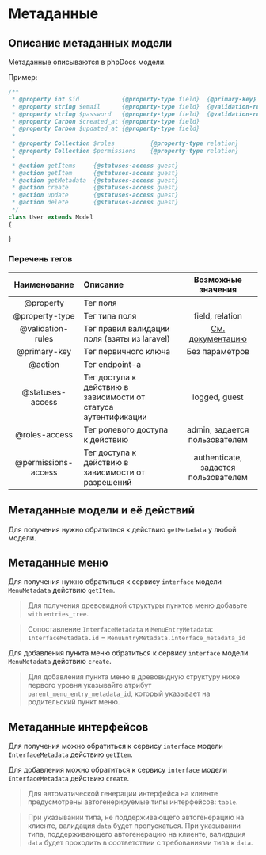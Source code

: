 # Метаданные

## Описание метаданных модели

Метаданные описываются в phpDocs модели.

Пример:

```php
/**
 * @property int $id            {@property-type field}  {@primary-key}
 * @property string $email      {@property-type field}  {@validation-rules required|string|email|unique:users|email}
 * @property string $password   {@property-type field}  {@validation-rules required|string}
 * @property Carbon $created_at {@property-type field}
 * @property Carbon $updated_at {@property-type field}
 *
 * @property Collection $roles          {@property-type relation}
 * @property Collection $permissions    {@property-type relation}
 *
 * @action getItems     {@statuses-access guest}
 * @action getItem      {@statuses-access guest}
 * @action getMetadata  {@statuses-access guest}
 * @action create       {@statuses-access guest}
 * @action update       {@statuses-access guest}
 * @action delete       {@statuses-access guest}
 */
class User extends Model
{

}
```

### Перечень тегов

|         Наименование         | Описание                                                            |                       Возможные значения                       |
|:-------------------:|:--------------------------------------------------------------------|:--------------------------------------------------------------:|
|      @property      | Тег поля                   |                                                                |
|   @property-type    | Тег типа поля                                                  |                        field, relation                         |
|  @validation-rules  | Тег правил валидации поля (взяты из laravel)           | [Cм. документацию](https://laravel.com/docs/master/validation) |
|    @primary-key     | Тег первичного ключа                                            |                         Без параметров                         |
|       @action       | Тег endpoint-а                                                  |                                                                |
|  @statuses-access   | Тег доступа к действию в зависимости от статуса аутентификации |                         logged, guest                          |
|    @roles-access    | Тег ролевого доступа к действию                  |                 admin, задается пользователем                  |
| @permissions-access | Тег доступа к действию в зависимости от разрешений             |              authenticate, задается пользователем              |


## Метаданные модели и её действий

Для получения нужно обратиться к действию `getMetadata` у любой модели.

## Метаданные меню

Для получения нужно обратиться к сервису `interface` модели
`MenuMetadata` действию `getItem`.

> Для получения древовидной структуры пунктов меню добавьте `with`
> `entries_tree`.

> Сопоставление `InterfaceMetadata` и `MenuEntryMetadata`:
> `InterfaceMetadata.id` = `MenuEntryMetadata.interface_metadata_id`

Для добавления пункта меню обратиться к сервису `interface` модели
`MenuMetadata` действию `create`.

> Для добавления пункта меню в древовидную структуру ниже первого
> уровня указывайте атрибут `parent_menu_entry_metadata_id`, который
> указывает на родительский пункт меню.

## Метаданные интерфейсов

Для получения можно обратиться к сервису `interface` модели
`InterfaceMetadata` действию `getItem`.

Для добавления можно обратиться к сервису `interface` модели
`InterfaceMetadata` действию `create`.

> Для автоматической генерации интерфейса на клиенте предусмотрены
> автогенерируемые типы интерфейсов: `table`.

> При указывании типа, не поддерживающего автогенерацию на клиенте,
> валидация `data` будет пропускаться. При указывании типа,
> поддерживающего автогенерацию на клиенте, валидация `data` будет
> проходить в соответствии с требованиями типа к `data`.

